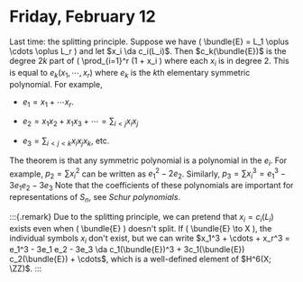 # Friday, February 12

Last time: the splitting principle.
Suppose we have \( \bundle{E} = L_1 \oplus \cdots \oplus L_r \) and let $x_i \da c_i(L_i)$.
Then $c_k(\bundle{E})$ is the degree $2k$ part of \( \prod_{i=1}^r (1 + x_i \) where each $x_i$ is in degree $2$.
This is equal to $e_k(x_1, \cdots, x_r)$ where $e_k$ is the $k$th elementary symmetric polynomial.
For example,

- $e_1 = x_1 + \cdots x_r$.

- $e_2 = x_1 x_2 + x_1 x_3 + \cdots = \sum_{i < j} x_i x_j$

- $e_3 = \sum_{i<j<k} x_i x_j x_k$, etc.

The theorem is that any symmetric polynomial is a polynomial in the $e_i$.
For example, $p_2 = \sum x_i^2$ can be written as $e_1^2 - 2e_2$.
Similarly, $p_3 = \sum x_i^3 = e_1^3 - 3e_1 e_2 -3e_3$
Note that the coefficients of these polynomials are important for representations of $S_n$, see *Schur polynomials*.


:::{.remark}
Due to the splitting principle, we can pretend that $x_i = c_i(L_i)$ exists even when \( \bundle{E} \) doesn't split.
If \( \bundle{E} \to X \), the individual symbols $x_i$ don't exist, but we can write $x_1^3 + \cdots + x_r^3 = e_1^3 - 3e_1 e_2 - 3e_3 \da c_1(\bundle{E})^3 + 3c_1(\bundle{E}) c_2(\bundle{E}) + \cdots$, which is a well-defined element of $H^6(X; \ZZ)$.
:::

